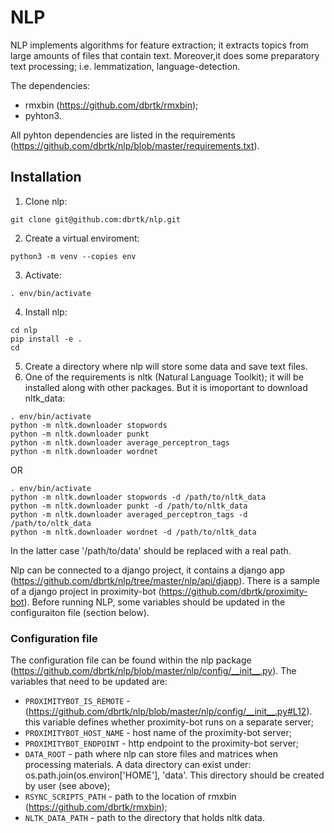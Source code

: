 # NLP

NLP implements algorithms for feature extraction; it extracts topics from large amounts of files that contain text. Moreover,it does some preparatory text processing; i.e. lemmatization, language-detection. 

The dependencies:
* rmxbin (https://github.com/dbrtk/rmxbin);
* pyhton3.

All pyhton dependencies are listed in the requirements (https://github.com/dbrtk/nlp/blob/master/requirements.txt).

## Installation

1. Clone nlp:
```
git clone git@github.com:dbrtk/nlp.git
```
2. Create a virtual enviroment:
```
python3 -m venv --copies env
```
3. Activate:
```
. env/bin/activate
```
4. Install nlp:
```
cd nlp
pip install -e .
cd
```
5. Create a directory where nlp will store some data and save text files. 
6. One of the requirements is nltk (Natural Language Toolkit); it will be installed along with other packages. But it is imoportant to download nltk_data:
```
. env/bin/activate
python -m nltk.downloader stopwords
python -m nltk.downloader punkt
python -m nltk.downloader average_perceptron_tags
python -m nltk.downloader wordnet
```
OR
```
. env/bin/activate
python -m nltk.downloader stopwords -d /path/to/nltk_data
python -m nltk.downloader punkt -d /path/to/nltk_data
python -m nltk.downloader averaged_perceptron_tags -d /path/to/nltk_data
python -m nltk.downloader wordnet -d /path/to/nltk_data
```
In the latter case '/path/to/data' should be replaced with a real path. 


Nlp can be connected to a django project, it contains a django app (https://github.com/dbrtk/nlp/tree/master/nlp/api/djapp). There is a sample of a django project in proximity-bot (https://github.com/dbrtk/proximity-bot). Before running NLP, some variables should be updated in the configuraiton file (section below).

### Configuration file

The configuration file can be found within the nlp package (https://github.com/dbrtk/nlp/blob/master/nlp/config/__init__.py). The variables that need to be updated are:
* `PROXIMITYBOT_IS_REMOTE` - (https://github.com/dbrtk/nlp/blob/master/nlp/config/__init__.py#L12). this variable defines whether proximity-bot runs on a separate server;
* `PROXIMITYBOT_HOST_NAME` - host name of the proximity-bot server;
* `PROXIMITYBOT_ENDPOINT` - http endpoint to the proximity-bot server;
* `DATA_ROOT` - path where nlp can store files and matrices when processing materials. A data directory can exist under: 
os.path.join(os.environ['HOME'], 'data'. This directory should be created by user (see above); 
* `RSYNC_SCRIPTS_PATH` - path to the location of rmxbin (https://github.com/dbrtk/rmxbin);
* `NLTK_DATA_PATH` - path to the directory that holds nltk data.


